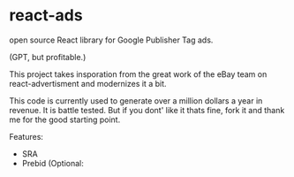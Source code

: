 # react-ads
open source React library for Google Publisher Tag ads.

(GPT, but profitable.)

This project takes insporation from the great work of the eBay team on react-advertisment and modernizes it a bit.

This code is currently used to generate over a million dollars a year in revenue. It is battle tested. But if you dont' like it thats fine, fork it and thank me for the good starting point.

Features:
- SRA
- Prebid (Optional: 
